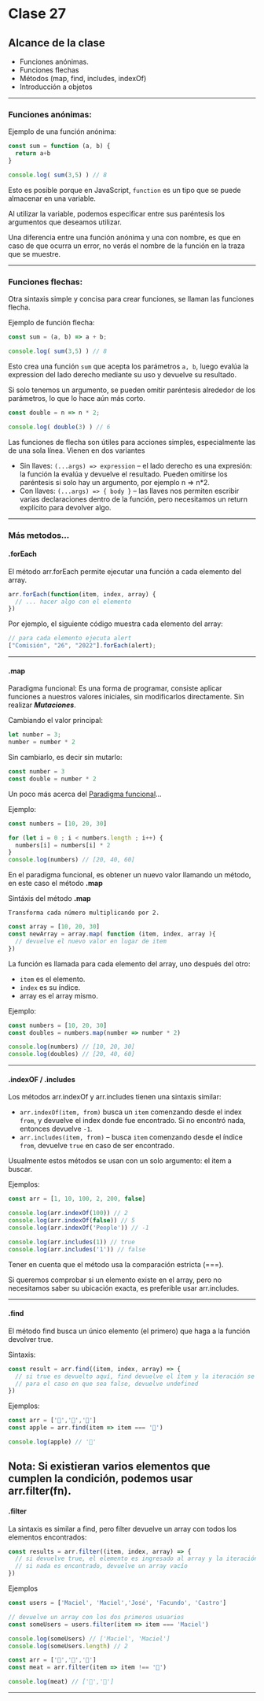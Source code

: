 # Clase 27

## Alcance de la clase
  - Funciones anónimas.
  - Funciones flechas
  - Métodos (map, find, includes, indexOf)
  - Introducción a objetos

---

### Funciones anónimas:

Ejemplo de una función anónima: 

```javascript
const sum = function (a, b) {
  return a+b
}

console.log( sum(3,5) ) // 8
```

Esto es posible porque en JavaScript, `function` es un tipo que se puede almacenar en una variable.

Al utilizar la variable, podemos especificar entre sus paréntesis los argumentos que deseamos utilizar.

Una diferencia entre una función anónima y una con nombre, es que en caso de que ocurra un error, no verás el nombre de la función en la traza que se muestre.

---
### Funciones flechas:

Otra sintaxis simple  y concisa para crear funciones, se llaman las funciones flecha.

Ejemplo de función flecha: 

```javascript
const sum = (a, b) => a + b;

console.log( sum(3,5) ) // 8
```
Esto crea una función `sum` que acepta los parámetros `a, b`, luego evalúa la expression del lado derecho mediante su uso y devuelve su resultado.

Si solo tenemos un argumento, se pueden omitir paréntesis alrededor de los parámetros, lo que lo hace aún más corto.

```javascript
const double = n => n * 2;

console.log( double(3) ) // 6
```

Las funciones de flecha son útiles para acciones simples, especialmente las de una sola línea. Vienen en dos variantes

- Sin llaves: `(...args) => expression` – el lado derecho es una expresión: la función la evalúa y devuelve el resultado. Pueden omitirse los paréntesis si solo hay un argumento, por ejemplo n => n*2.
- Con llaves: `(...args) => { body }` – las llaves nos permiten escribir varias declaraciones dentro de la función, pero necesitamos un return explícito para devolver algo.

---

### Más metodos...

#### **.forEach**

El método arr.forEach permite ejecutar una función a cada elemento del array.

```javascript
arr.forEach(function(item, index, array) {
  // ... hacer algo con el elemento
})
```
Por ejemplo, el siguiente código muestra cada elemento del array:

```javascript
// para cada elemento ejecuta alert
["Comisión", "26", "2022"].forEach(alert);
```
---
#### **.map**

Paradigma funcional: Es una forma de programar, consiste aplicar funciones a nuestros valores iniciales, sin modificarlos directamente. Sin realizar **_Mutaciones_**. 

Cambiando el valor principal:
```javascript
let number = 3;
number = number * 2 
```
Sin cambiarlo, es decir sin mutarlo:
```javascript
const number = 3
const double = number * 2
```
Un poco más acerca del [Paradigma funcional](https://medium.com/elblogdejavascript/programaci%C3%B3n-funcional-5da872a080fe)...

Ejemplo:

```javascript
const numbers = [10, 20, 30]

for (let i = 0 ; i < numbers.length ; i++) {
  numbers[i] = numbers[i] * 2
}
console.log(numbers) // [20, 40, 60]
```

En el paradigma funcional, es obtener un nuevo valor llamando un método, en este caso el método **.map**

Sintáxis del método **.map**

`Transforma cada número multiplicando por 2.`
```javascript
const array = [10, 20, 30]
const newArray = array.map( function (item, index, array ){
  // devuelve el nuevo valor en lugar de item
})
```
La función es llamada para cada elemento del array, uno después del otro:

- `item` es el elemento.
- `index` es su índice.
- array es el array mismo.

Ejemplo: 
```javascript
const numbers = [10, 20, 30]
const doubles = numbers.map(number => number * 2)

console.log(numbers) // [10, 20, 30]
console.log(doubles) // [20, 40, 60]
```
---

#### **.indexOF** / **.includes**
Los métodos arr.indexOf y arr.includes tienen una sintaxis similar:

  - `arr.indexOf(item, from)` busca un `item` comenzando desde el index `from`, y devuelve el index donde fue encontrado. Si no encontró nada, entonces devuelve `-1`.
  - `arr.includes(item, from)` – busca `item` comenzando desde el índice `from`, devuelve `true` en caso de ser encontrado.

Usualmente estos métodos se usan con un solo argumento: el item a buscar.

Ejemplos:
```javascript
const arr = [1, 10, 100, 2, 200, false]

console.log(arr.indexOf(100)) // 2
console.log(arr.indexOf(false)) // 5
console.log(arr.indexOf('People')) // -1

console.log(arr.includes(1)) // true
console.log(arr.includes('1')) // false
```
Tener en cuenta que el método usa la comparación estricta (===).

Si queremos comprobar si un elemento existe en el array, pero no necesitamos saber su ubicación exacta, es preferible usar arr.includes.

---
#### **.find**
El método find busca un único elemento (el primero) que haga a la función devolver true.

Sintaxis: 
```javascript
const result = arr.find((item, index, array) => {
  // si true es devuelto aquí, find devuelve el ítem y la iteración se detiene
  // para el caso en que sea false, devuelve undefined
})
```

Ejemplos:
```javascript
const arr = ['🍎','🍉','🍋']
const apple = arr.find(item => item === '🍎')

console.log(apple) // '🍎'
```

Nota: Si existieran varios elementos que cumplen la condición, podemos usar arr.filter(fn).
---
#### **.filter**
La sintaxis es similar a find, pero filter devuelve un array con todos los elementos encontrados:

```javascript
const results = arr.filter((item, index, array) => {
  // si devuelve true, el elemento es ingresado al array y la iteración continua
  // si nada es encontrado, devuelve un array vacío
})
```

Ejemplos

```javascript
const users = ['Maciel', 'Maciel','José', 'Facundo', 'Castro']

// devuelve un array con los dos primeros usuarios
const someUsers = users.filter(item => item === 'Maciel')

console.log(someUsers) // ['Maciel', 'Maciel']
console.log(someUsers.length) // 2
```

```javascript
const arr = ['🥩','🥓','🥗']
const meat = arr.filter(item => item !== '🥗')

console.log(meat) // ['🥩','🥓']
```
---